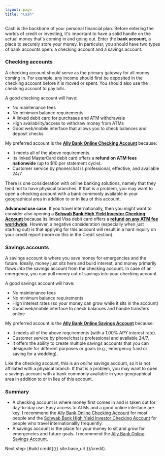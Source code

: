 ```yaml
---
layout: page
title: "Cash"
---
```


Cash is the backbone of your personal financial plan. Before entering the worlds of credit or investing, it's important to have a solid handle on the actual money that's coming in and going out. Enter the **bank account**, a place to securely store your money. In particular, you should have two types of bank accounts open: a checking account and a savings account.

### Checking accounts

A checking account should serve as the primary gateway for all money coming in. For example, any income should first be deposited in the checking account before it is moved or spent. You should also use the checking account to pay bills.

A good checking account will have:

* No maintenance fees
* No minimum balance requirements
* A linked debit card for purchases and ATM withdrawals
* High availability/access to withdraw money from ATMs
* Good web/mobile interface that allows you to check balances and deposit checks

My preferred account is the **[Ally Bank Online Checking Account](https://www.ally.com/bank/interest-checking-account/)** because:

* It meets all of the above requirements.
* Its linked MasterCard debit card offers a **refund on ATM fees nationwide** (up to $10 per statement cycle).
* Customer service by phone/chat is professional, effective, and available 24/7.

There is one consideration with online banking solutions, namely that they tend not to have physical branches. If that is a problem, you may want to open a checking account with a bank commonly available in your geographical area in addition to or in lieu of this account.


**Advanced use case**: If you travel internationally, then you might want to consider also opening a **[Schwab Bank High Yield Investor Checking Account](https://www.schwab.com/public/schwab/banking_lending/checking_account)** because its linked Visa debit card offers a **[refund on any ATM fee worldwide](http://millionmilesecrets.com/2014/05/13/charles-schwab-debit-card/)**. However, a negative consideration (especially when just starting out) is that applying for this account will result in a hard inquiry on your credit report (more on this in the Credit section).

### Savings accounts

A savings account is where you save money for emergencies and the future. Ideally, money just sits here and build interest, and money primarily flows *into* the savings account from the checking account. In case of an emergency, you can pull money out of savings into your checking account.

A good savings account will have:

* No maintenance fees
* No minimum balance requirements
* High interest rates (so your money can grow while it sits in the account)
* Good web/mobile interface to check balances and handle transfers online

My preferred account is the **[Ally Bank Online Savings Account](https://www.ally.com/bank/online-savings-account/)** because:

* It meets all of the above requirements (with a 1.00% APY interest rate).
* Customer service by phone/chat is professional and available 24/7.
* It offers the ability to create multiple savings accounts that you can designate for different purposes or goals (e.g., emergency fund or saving for a wedding).

Like the checking account, this is an *online* savings account, so it is not affiliated with a physical branch. If that is a problem, you may want to open a savings account with a bank commonly available in your geographical area in addition to or in lieu of this account.

### Summary

* A checking account is where money first comes in and is taken out for day-to-day use. Easy access to ATMs and a good online interface are key. I recommend the [Ally Bank Online Checking Account](https://www.ally.com/bank/interest-checking-account/) for most people and the [Schwab Bank High Yield Investor Checking Account](https://www.schwab.com/public/schwab/banking_lending/checking_account) for people who travel internationallly frequently.
* A savings account is the place for your money to sit and grow for emergencies and future goals. I recommend the [Ally Bank Online Savings Account](https://www.ally.com/bank/online-savings-account/).

Next step: [Build credit]({{ site.base_url }}/credit).
